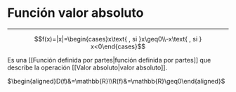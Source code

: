 # Función valor absoluto
***
$$f(x)=|x|=\begin{cases}x\text{ , si }x\geq0\\-x\text{ , si } x<0\end{cases}$$

Es una [[Función definida por partes|función definida por partes]] que describe la operación [[Valor absoluto|valor absoluto]].

$\begin{aligned}D(f)&=\mathbb{R}\\R(f)&=\mathbb{R}\geq0\end{aligned}$
